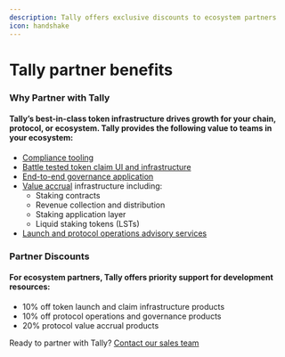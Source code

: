 ```yaml
---
description: Tally offers exclusive discounts to ecosystem partners
icon: handshake
---
```


# Tally partner benefits

### Why Partner with Tally

#### Tally’s best-in-class token infrastructure drives growth for your chain, protocol, or ecosystem. Tally provides the following value to teams in your ecosystem:

* [Compliance tooling](compliance-tooling.md)
* [Battle tested token claim UI and infrastructure](broken-reference)
* [End-to-end governance application](governance/)
* [Value accrual](staking/) infrastructure including:
  * Staking contracts
  * Revenue collection and distribution
  * Staking application layer
  * Liquid staking tokens (LSTs)
* [Launch and protocol operations advisory services](token-launch.md)

### Partner Discounts

#### For ecosystem partners, Tally offers priority support for development resources:

* 10% off token launch and claim infrastructure products
* 10% off protocol operations and governance products
* 20% protocol value accrual products



Ready to partner with Tally? [Contact our sales team](https://tally.xyz/contact)

